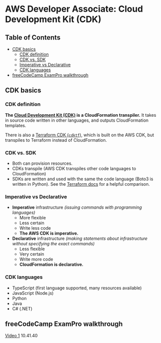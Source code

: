 # AWS Developer Associate: Cloud Development Kit (CDK)

## Table of Contents <!-- omit in toc -->

- [CDK basics](#cdk-basics)
  - [CDK definition](#cdk-definition)
  - [CDK vs. SDK](#cdk-vs-sdk)
  - [Imperative vs Declarative](#imperative-vs-declarative)
  - [CDK languages](#cdk-languages)
- [freeCodeCamp ExamPro walkthrough](#freecodecamp-exampro-walkthrough)

## CDK basics

### CDK definition

**The [Cloud Development Kit (CDK)](https://docs.aws.amazon.com/cdk/latest/guide/home.html) is a CloudFormation transpiler.** It takes in source code written in other languages, and outputs CloudFormation templates.

There is also a [Terraform CDK (`cdktf`)](https://github.com/hashicorp/terraform-cdk), which is built on the AWS CDK, but transpiles to Terraform instead of CloudFormation.

### CDK vs. SDK

- Both can provision resources.
- CDKs transpile (AWS CDK transpiles other code languages to CloudFormation)
- SDKs are written and used with the same the code language (Boto3 is written in Python). See the [Terraform docs](https://www.terraform.io/intro/vs/boto.html) for a helpful comparison.

### Imperative vs Declarative

- **Imperative** infrastructure _(issuing commands with programming languages)_
  - More flexible
  - Less certain
  - Write less code
  - **The AWS CDK is imperative.**
- **Declarative** infrastructure _(making statements about infrastructure without specifying the exact commands)_
  - Less flexible
  - Very certain
  - Write more code
  - **CloudFormation is declarative.**

### CDK languages

- TypeScript (first language supported, many resources available)
- JavaScript (Node.js)
- Python
- Java
- C# (.NET)

## freeCodeCamp ExamPro walkthrough

[Video 1](https://youtu.be/RrKRN9zRBWs) 10.41.40
